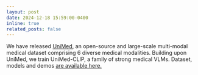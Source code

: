 ```yaml
---
layout: post
date: 2024-12-18 15:59:00-0400
inline: true
related_posts: false
---
```

We have released <a href="https://arxiv.org/abs/2412.10372">UniMed</a>, an open-source and large-scale multi-modal medical dataset comprising 6 diverse medical modalities. Building upon UniMed, we train UniMed-CLIP, a family of strong medical VLMs. Dataset, models and demos <a href="https://github.com/mbzuai-oryx/UniMed-CLIP">are available here.</a>
